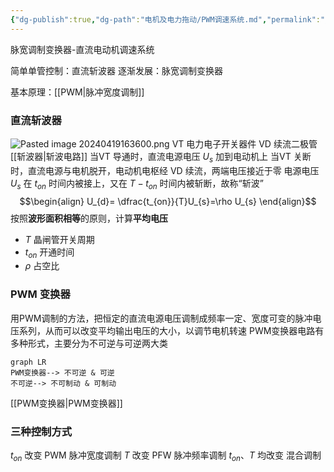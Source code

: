 ```yaml
---
{"dg-publish":true,"dg-path":"电机及电力拖动/PWM调速系统.md","permalink":"/电机及电力拖动/PWM调速系统/","dgPassFrontmatter":true,"noteIcon":"","created":"2024-04-17T23:29:32.412+08:00","updated":"2024-05-12T15:27:13.271+08:00"}
---
```


脉宽调制变换器-直流电动机调速系统

简单单管控制：直流斩波器
逐渐发展：脉宽调制变换器

基本原理：[[PWM\|脉冲宽度调制]]
### 直流斩波器
![Pasted image 20240419163600.png](/img/user/%E5%8A%9F%E8%83%BD%E6%80%A7%E6%96%87%E4%BB%B6%E5%A4%B9/%E8%BD%BD%E5%85%A5%E7%9A%84%E5%AA%92%E4%BD%93%E8%B5%84%E6%BA%90/Pasted%20image%2020240419163600.png)
VT 电力电子开关器件
VD 续流二极管
[[斩波器\|斩波电路]]
当VT 导通时，直流电源电压 $U_{s}$ 加到电动机上
当VT 关断时，直流电源与电机脱开，电动机电枢经 VD 续流，两端电压接近于零
电源电压 $U_{s}$ 在 $t_{on}$ 时间内被接上，又在 $T-t_{on}$ 时间内被斩断，故称“斩波”
$$\begin{align}
U_{d}= \dfrac{t_{on}}{T}U_{s}=\rho U_{s}
\end{align}$$
按照**波形面积相等**的原则，计算**平均电压**
- $T$   晶闸管开关周期
- $t_{on}$   开通时间
- $\rho$   占空比

### PWM 变换器
用PWM调制的方法，把恒定的直流电源电压调制成频率一定、宽度可变的脉冲电压系列，从而可以改变平均输出电压的大小，以调节电机转速
PWM变换器电路有多种形式，主要分为不可逆与可逆两大类

```mermaid
graph LR
PWM变换器--> 不可逆 & 可逆
不可逆--> 不可制动 & 可制动
```
[[PWM变换器\|PWM变换器]]

### 三种控制方式
$t_{on}$ 改变
	PWM  脉冲宽度调制
$T$ 改变
	PFW   脉冲频率调制
$t_{on}、T$  均改变
	混合调制
